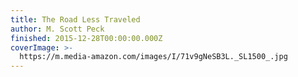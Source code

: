 ```yaml
---
title: The Road Less Traveled
author: M. Scott Peck
finished: 2015-12-28T00:00:00.000Z
coverImage: >-
  https://m.media-amazon.com/images/I/71v9gNeSB3L._SL1500_.jpg
---
```

